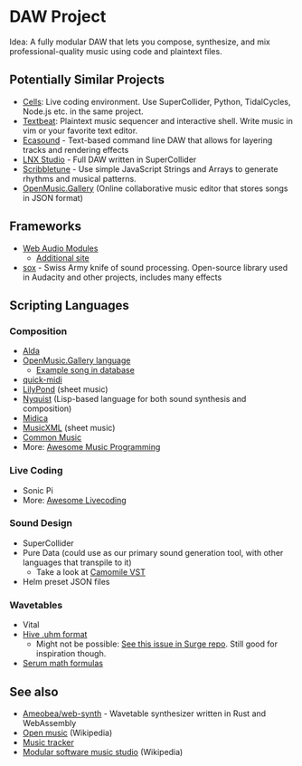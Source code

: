 # DAW Project

Idea: A fully modular DAW that lets you compose, synthesize, and mix professional-quality music using code and plaintext files.

## Potentially Similar Projects

- [Cells](https://github.com/ales-tsurko/cells): Live coding environment. Use SuperCollider, Python, TidalCycles, Node.js etc. in the same project.
- [Textbeat](https://github.com/flipcoder/textbeat): Plaintext music sequencer and interactive shell. Write music in vim or your favorite text editor.
- [Ecasound](https://ecasound.seul.org/ecasound/Documentation/examples.html) - Text-based command line DAW that allows for layering tracks and rendering effects
- [LNX Studio](https://github.com/neilcosgrove/LNX_Studio/) - Full DAW written in SuperCollider
- [Scribbletune](https://github.com/scribbletune/scribbletune) - Use simple JavaScript Strings and Arrays to generate rhythms and musical patterns.
- [OpenMusic.Gallery](https://github.com/mikehelland/omg-music) (Online collaborative music editor that stores songs in JSON format)

## Frameworks

- [Web Audio Modules](https://wam.fm/)
  - [Additional site](https://www.webaudiomodules.org/)
- [sox](https://github.com/chirlu/sox) - Swiss Army knife of sound processing. Open-source library used in Audacity and other projects, includes many effects


## Scripting Languages

### Composition

- [Alda](https://github.com/alda-lang/alda)
- [OpenMusic.Gallery language](https://gist.github.com/mikehelland/18c50f83f337d8a18febcaa7192ea468)
  - [Example song in database](https://openmusic.gallery/data/1333)
- [quick-midi](https://github.com/Hadron67/quick-midi)
- [LilyPond](https://github.com/lilypond/lilypond) (sheet music)
- [Nyquist](http://www.cs.cmu.edu/~rbd/doc/nyquist/) (Lisp-based language for both sound synthesis and composition)
- [Midica](https://github.com/truj/midica)
- [MusicXML](https://www.musicxml.com/) (sheet music)
- [Common Music](http://commonmusic.sourceforge.net/cm/res/doc/cm.html)
- More: [Awesome Music Programming](https://github.com/ciconia/awesome-music#music-programming)

### Live Coding

- Sonic Pi
- More: [Awesome Livecoding](https://github.com/toplap/awesome-livecoding)

### Sound Design

- SuperCollider
- Pure Data (could use as our primary sound generation tool, with other languages that transpile to it)
  - Take a look at [Camomile VST](https://github.com/pierreguillot/Camomile)
- Helm preset JSON files

### Wavetables

- Vital
- [Hive .uhm format](https://u-he.com/downloads/manuals/plugins/hive/Hive-Wavetables.pdf)
  - Might not be possible: [See this issue in Surge repo](https://github.com/surge-synthesizer/surge/issues/815). Still good for inspiration though.
- [Serum math formulas](https://www.kvraudio.com/forum/viewtopic.php?t=425973)

## See also

- [Ameobea/web-synth](https://github.com/Ameobea/web-synth) - Wavetable synthesizer written in Rust and WebAssembly
- [Open music](https://en.wikipedia.org/wiki/Open_music) (Wikipedia)
- [Music tracker](https://en.wikipedia.org/wiki/Music_tracker)
- [Modular software music studio](https://en.wikipedia.org/wiki/Modular_software_music_studio) (Wikipedia)
